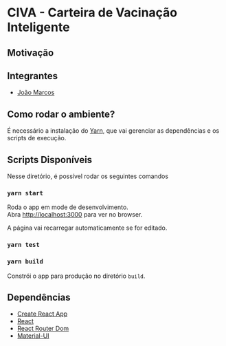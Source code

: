 # CIVA - Carteira de Vacinação Inteligente

## Motivação

## Integrantes
- [João Marcos](https://github.com/j0a0m4/)

## Como rodar o ambiente?

É necessário a instalação do [Yarn](https://classic.yarnpkg.com/pt-BR/docs/getting-started), que vai gerenciar as dependências e os scripts de execução.

## Scripts Disponíveis

Nesse diretório, é possível rodar os seguintes comandos

### `yarn start`
Roda o app em mode de desenvolvimento.<br />
Abra [http://localhost:3000](http://localhost:3000) para ver no browser.

A página vai recarregar automaticamente se for editado.<br />

### `yarn test`

### `yarn build`

Constrói o app para produção no diretório `build`.<br />

## Dependências
- [Create React App](https://github.com/facebook/create-react-app)
- [React](https://pt-br.reactjs.org/)
- [React Router Dom](https://reactrouter.com/web/guides/quick-start)
- [Material-UI](https://material-ui.com/pt/)
